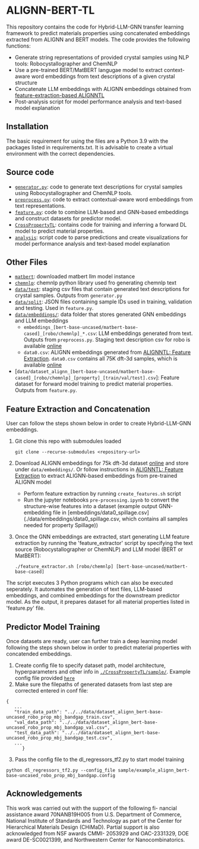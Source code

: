 # ALIGNN-BERT-TL

This repository contains the code for Hybrid-LLM-GNN transfer learning framework to predict materials properties using concatenated embeddings extracted from ALIGNN and BERT models. The code provides the following functions:

* Generate string representations of provided crystal samples using NLP tools: Robocystallographer and ChemNLP
* Use a pre-trained BERT/MatBERT langugae model to extract context-aware word embeddings from text descriptions of a given crystal structure
* Concatenate LLM embeddings with ALIGNN embeddings obtained from [feature-extraction-based ALIGNNTL](https://github.com/NU-CUCIS/ALIGNNTL/tree/main/FeatureExtraction)
* Post-analysis script for model performance analysis and text-based model explanation

## Installation 

The basic requirement for using the files are a Python 3.9 with the packages listed in requirements.txt. It is advisable to create a virtual environment with the correct dependencies.

## Source code

* [`generator.py`](./generator.py): code to generate text descriptions for crystal samples using Robocystallographer and ChemNLP tools.
* [`preprocess.py`](./preprocess.py): code to extract contextual-aware word embeddings from text representations.
* [`feature.py`](./feature.py): code to combine LLM-based and GNN-based embeddings and construct datasets for predictor model.
* [`CrossPropertyTL`](./CrossPropertyTL): contains code for training and inferring a forward DL model to predict material properties.
* [`analysis`](./analysis): script code to parse predictions and create visualizations for model performance analysis and text-based model explanation

## Other Files
* [`matbert`](./matbert): downloaded matbert llm model instance
* [`chemnlp`](./chemnelp): chemnlp python library used fro generating chemnlp text
* [`data/text`](./data/text): staging csv files that contain generated text descriptions for crystal samples. Outputs from `generator.py`
* [`data/split`](./data/split): JSON files containing sample IDs used in training, validation and testing. Used in `feature.py`.
* [`data/embeddings/`](./data/embeddings/): data folder that stores generated GNN embeddings and LLM embeddings
   * `embeddings_[bert-base-uncased/matbert-base-cased]_[robo/chemnlp]_*.csv`: LLM embeddings generated from text. Outputs from `preprocess.py`. Staging text description csv for robo is available [online](https://figshare.com/s/9bc5ddc20c10362fa0e5)
   * `data0.csv`: ALIGNN embeddings generated from [ALIGNNTL: Feature Extraction](https://github.com/NU-CUCIS/ALIGNNTL.git). `data0.csv` contains all 75K dft-3d samples, which is available [online](https://figshare.com/s/4c190fb6fe7335bda205) 
* [`data/dataset_alignn_[bert-base-uncased/matbert-base-cased]_[robo/chemnlp]_[property]_[train/val/test].csv`]: Feature dataset for forward model training to predict material properties. Outputs from `feature.py`.



## Feature Extraction and Concatenation

User can follow the steps shown below in order to create Hybrid-LLM-GNN embeddings.


1. Git clone this repo with submodules loaded
   ```
   git clone --recurse-submodules <repository-url>
   ```
2. Download ALIGNN embeddings for 75k dft-3d dataset [online](`https://figshare.com/s/4c190fb6fe7335bda205`) and store under `data/embeddings/`. Or follow instructions in [ALIGNNTL: Feature Extraction](https://github.com/NU-CUCIS/ALIGNNTL.git) to extract ALIGNN-based embeddings from pre-trained ALIGNN model
   * Perform feature extraction  by running `create_features.sh` script
   * Run the jupyter notebooks `pre-processing.ipynb` to convert the structure-wise features into a dataset (example output GNN-embedding file in [embeddings/data0_spillage.csv](./data/embeddings/data0_spillage.csv, which contains all samples needed for property Spillage))

3. Once the GNN embeddings are extracted, start generating LLM feature extraction by running the 'feature_extractor' script by specifying the text source (Robocystallographer or ChemNLP) and LLM model (BERT or MatBERT):
   
   ```
   ./feature_extractor.sh [robo/chemnlp] [bert-base-uncased/matbert-base-cased]
   ```

 The script executes 3 Python programs which can also be executed seperately. It automates the generation of text files, LLM-based embeddings, and combined embeddings for the downstream predictor model. As the output, it prepares dataset for all material properties listed in 'feature.py' file.

## Predictor Model Training

Once datasets are ready, user can further train a deep learning model following the steps shown below in order to predict material properties with concatended embeddings.

1. Create config file to specify dataset path, model architecture, hyperparameters and other info in [`./CrossPropertyTL/sample/`](./CrossPropertyTL/sample/). Example config file provided [`here`](https://github.com/Jonathanlyj/CrossPropertyTL/blob/7e39ae4f8bde8031bd99e7b5bd81ee9c6ab9f3b4/elemnet/sample/example_alignn_bert-base-uncased_robo_prop_mbj_bandgap.config)
2. Make sure the filepaths of generated datasets from last step are corrected entered in conf file:

```
{
   ...
   "train_data_path": "../../data/dataset_alignn_bert-base-uncased_robo_prop_mbj_bandgap_train.csv", 
   "val_data_path": "../../data/dataset_alignn_bert-base-uncased_robo_prop_mbj_bandgap_val.csv",
   "test_data_path": "../../data/dataset_alignn_bert-base-uncased_robo_prop_mbj_bandgap_test.csv",
   ...
      }
```
  
3. Pass the config file to the dl_regressors_tf2.py to start model training

  `python dl_regressors_tf2.py --config_file sample/example_alignn_bert-base-uncased_robo_prop_mbj_bandgap.config`


## Acknowledgements
This work was carried out with the support of the following fi-
nancial assistance award 70NANB19H005 from U.S. Department
of Commerce, National Institute of Standards and Technology as
part of the Center for Hierarchical Materials Design (CHiMaD).
Partial support is also acknowledged from NSF awards CMMI-
2053929 and OAC-2331329, DOE award DE-SC0021399, and
Northwestern Center for Nanocombinatorics. 
